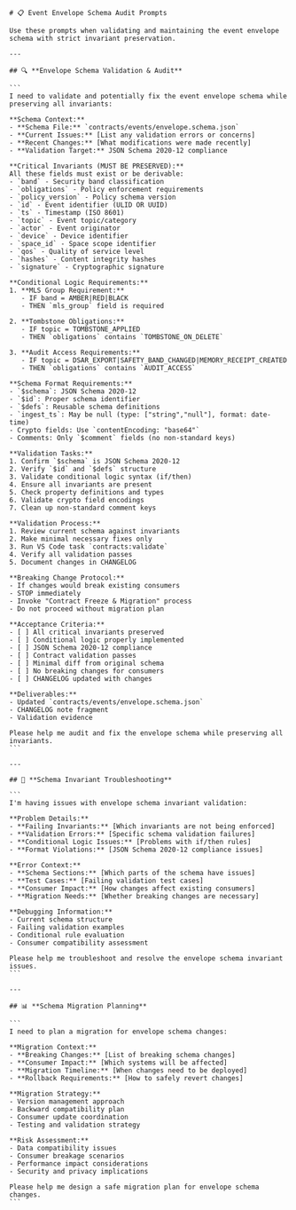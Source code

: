 ````prompt
# 📋 Event Envelope Schema Audit Prompts

Use these prompts when validating and maintaining the event envelope schema with strict invariant preservation.

---

## 🔍 **Envelope Schema Validation & Audit**

```
I need to validate and potentially fix the event envelope schema while preserving all invariants:

**Schema Context:**
- **Schema File:** `contracts/events/envelope.schema.json`
- **Current Issues:** [List any validation errors or concerns]
- **Recent Changes:** [What modifications were made recently]
- **Validation Target:** JSON Schema 2020-12 compliance

**Critical Invariants (MUST BE PRESERVED):**
All these fields must exist or be derivable:
- `band` - Security band classification
- `obligations` - Policy enforcement requirements
- `policy_version` - Policy schema version
- `id` - Event identifier (ULID OR UUID)
- `ts` - Timestamp (ISO 8601)
- `topic` - Event topic/category
- `actor` - Event originator
- `device` - Device identifier
- `space_id` - Space scope identifier
- `qos` - Quality of service level
- `hashes` - Content integrity hashes
- `signature` - Cryptographic signature

**Conditional Logic Requirements:**
1. **MLS Group Requirement:**
   - IF band = AMBER|RED|BLACK
   - THEN `mls_group` field is required

2. **Tombstone Obligations:**
   - IF topic = TOMBSTONE_APPLIED
   - THEN `obligations` contains `TOMBSTONE_ON_DELETE`

3. **Audit Access Requirements:**
   - IF topic = DSAR_EXPORT|SAFETY_BAND_CHANGED|MEMORY_RECEIPT_CREATED
   - THEN `obligations` contains `AUDIT_ACCESS`

**Schema Format Requirements:**
- `$schema`: JSON Schema 2020-12
- `$id`: Proper schema identifier
- `$defs`: Reusable schema definitions
- `ingest_ts`: May be null (type: ["string","null"], format: date-time)
- Crypto fields: Use `contentEncoding: "base64"`
- Comments: Only `$comment` fields (no non-standard keys)

**Validation Tasks:**
1. Confirm `$schema` is JSON Schema 2020-12
2. Verify `$id` and `$defs` structure
3. Validate conditional logic syntax (if/then)
4. Ensure all invariants are present
5. Check property definitions and types
6. Validate crypto field encodings
7. Clean up non-standard comment keys

**Validation Process:**
1. Review current schema against invariants
2. Make minimal necessary fixes only
3. Run VS Code task `contracts:validate`
4. Verify all validation passes
5. Document changes in CHANGELOG

**Breaking Change Protocol:**
- If changes would break existing consumers
- STOP immediately
- Invoke "Contract Freeze & Migration" process
- Do not proceed without migration plan

**Acceptance Criteria:**
- [ ] All critical invariants preserved
- [ ] Conditional logic properly implemented
- [ ] JSON Schema 2020-12 compliance
- [ ] Contract validation passes
- [ ] Minimal diff from original schema
- [ ] No breaking changes for consumers
- [ ] CHANGELOG updated with changes

**Deliverables:**
- Updated `contracts/events/envelope.schema.json`
- CHANGELOG note fragment
- Validation evidence

Please help me audit and fix the envelope schema while preserving all invariants.
```

---

## 🔧 **Schema Invariant Troubleshooting**

```
I'm having issues with envelope schema invariant validation:

**Problem Details:**
- **Failing Invariants:** [Which invariants are not being enforced]
- **Validation Errors:** [Specific schema validation failures]
- **Conditional Logic Issues:** [Problems with if/then rules]
- **Format Violations:** [JSON Schema 2020-12 compliance issues]

**Error Context:**
- **Schema Sections:** [Which parts of the schema have issues]
- **Test Cases:** [Failing validation test cases]
- **Consumer Impact:** [How changes affect existing consumers]
- **Migration Needs:** [Whether breaking changes are necessary]

**Debugging Information:**
- Current schema structure
- Failing validation examples
- Conditional rule evaluation
- Consumer compatibility assessment

Please help me troubleshoot and resolve the envelope schema invariant issues.
```

---

## 📊 **Schema Migration Planning**

```
I need to plan a migration for envelope schema changes:

**Migration Context:**
- **Breaking Changes:** [List of breaking schema changes]
- **Consumer Impact:** [Which systems will be affected]
- **Migration Timeline:** [When changes need to be deployed]
- **Rollback Requirements:** [How to safely revert changes]

**Migration Strategy:**
- Version management approach
- Backward compatibility plan
- Consumer update coordination
- Testing and validation strategy

**Risk Assessment:**
- Data compatibility issues
- Consumer breakage scenarios
- Performance impact considerations
- Security and privacy implications

Please help me design a safe migration plan for envelope schema changes.
```
````
